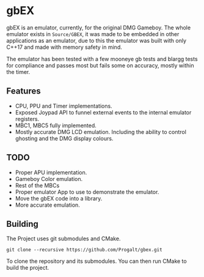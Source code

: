 
# gbEX 

gbEX is an emulator, currently, for the original DMG Gameboy. The whole emulator exists in `Source/GBEX`, it was made to be embedded in other applications as an emulator, due to this the emulator was built with only C++17 and made with
memory safety in mind. 

The emulator has been tested with a few mooneye gb tests and blargg tests for compliance and passes most but fails some on accuracy, mostly within the timer. 

## Features

- CPU, PPU and Timer implementations. 
- Exposed Joypad API to funnel external events to the internal emulator registers. 
- MBC1, MBC5 fully implemented. 
- Mostly accurate DMG LCD emulation. Including the ability to control ghosting and the DMG display colours. 

## TODO

- Proper APU implementation.
- Gameboy Color emulation. 
- Rest of the MBCs 
- Proper emulator App to use to demonstrate the emulator. 
- Move the gbEX code into a library.
- More accurate emulation. 

## Building

The Project uses git submodules and CMake.

```
git clone --recursive https://github.com/Progalt/gbex.git
```
To clone the repository and its submodules. You can then run CMake to build the project. 